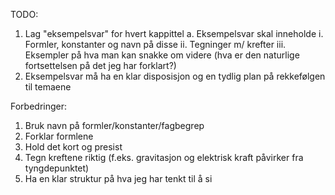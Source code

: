 TODO:
1. Lag "eksempelsvar" for hvert kappittel
    a. Eksempelsvar skal inneholde
        i. Formler, konstanter og navn på disse
        ii. Tegninger m/ krefter
        iii. Eksempler på hva man kan snakke om videre (hva er den naturlige fortsettelsen på det jeg har forklart?)
2. Eksempelsvar må ha en klar disposisjon og en tydlig plan på rekkefølgen til temaene

Forbedringer:
1. Bruk navn på formler/konstanter/fagbegrep
2. Forklar formlene
3. Hold det kort og presist
4. Tegn kreftene riktig (f.eks. gravitasjon og elektrisk kraft påvirker fra tyngdepunktet)
5. Ha en klar struktur på hva jeg har tenkt til å si
